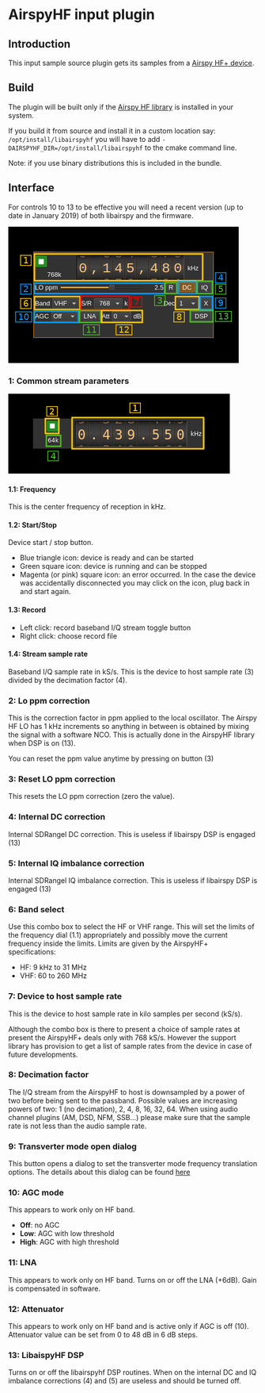 <h1>AirspyHF input plugin</h1>

<h2>Introduction</h2>

This input sample source plugin gets its samples from a [Airspy HF+ device](https://airspy.com/airspy-hf-plus/).

<h2>Build</h2>

The plugin will be built only if the [Airspy HF library](https://github.com/airspy/airspyhf) is installed in your system.

If you build it from source and install it in a custom location say: `/opt/install/libairspyhf` you will have to add `-DAIRSPYHF_DIR=/opt/install/libairspyhf` to the cmake command line.

Note: if you use binary distributions this is included in the bundle.

<h2>Interface</h2>

For controls 10 to 13 to be effective you will need a recent version (up to date in January 2019) of both libairspy and the firmware.

![AirspyHF input plugin GUI](../../../doc/img/AirspyHFInput_plugin.png)

<h3>1: Common stream parameters</h3>

![Remote source input stream GUI](../../../doc/img/RemoteInput_plugin_01.png)

<h4>1.1: Frequency</h4>

This is the center frequency of reception in kHz.

<h4>1.2: Start/Stop</h4>

Device start / stop button.

  - Blue triangle icon: device is ready and can be started
  - Green square icon: device is running and can be stopped
  - Magenta (or pink) square icon: an error occurred. In the case the device was accidentally disconnected you may click on the icon, plug back in and start again.

<h4>1.3: Record</h4>

  - Left click: record baseband I/Q stream toggle button
  - Right click: choose record file

<h4>1.4: Stream sample rate</h4>

Baseband I/Q sample rate in kS/s. This is the device to host sample rate (3) divided by the decimation factor (4).

<h3>2: Lo ppm correction</h3>

This is the correction factor in ppm applied to the local oscillator. The Airspy HF LO has 1 kHz increments so anything in between is obtained by mixing the signal with a software NCO. This is actually done in the AirspyHF library when DSP is on (13).

You can reset the ppm value anytime by pressing on button (3)

<h3>3: Reset LO ppm correction</h3>

This resets the LO ppm correction (zero the value).

<h3>4: Internal DC correction</h3>

Internal SDRangel DC correction. This is useless if libairspy DSP is engaged (13)

<h3>5: Internal IQ imbalance correction</h3>

Internal SDRangel IQ imbalance correction. This is useless if libairspy DSP is engaged (13)

<h3>6: Band select</h3>

Use this combo box to select the HF or VHF range. This will set the limits of the frequency dial (1.1) appropriately and possibly move the current frequency inside the limits. Limits are given by the AirspyHF+ specifications:

  - HF: 9 kHz to 31 MHz
  - VHF: 60 to 260 MHz

<h3>7: Device to host sample rate</h3>

This is the device to host sample rate in kilo samples per second (kS/s).

Although the combo box is there to present a choice of sample rates at present the AirspyHF+ deals only with 768 kS/s. However the support library has provision to get a list of sample rates from the device in case of future developments.

<h3>8: Decimation factor</h3>

The I/Q stream from the AirspyHF to host is downsampled by a power of two before being sent to the passband. Possible values are increasing powers of two: 1 (no decimation), 2, 4, 8, 16, 32, 64. When using audio channel plugins (AM, DSD, NFM, SSB...) please make sure that the sample rate is not less than the audio sample rate.

<h3>9: Transverter mode open dialog</h3>

This button opens a dialog to set the transverter mode frequency translation options. The details about this dialog can be found [here](../../../sdrgui/gui/transverterdialog.md)

<h3>10: AGC mode</h3>

This appears to work only on HF band.

  - **Off**: no AGC
  - **Low**: AGC with low threshold
  - **High**: AGC with high threshold

<h3>11: LNA</h3>

This appears to work only on HF band. Turns on or off the LNA (+6dB). Gain is compensated in software.

<h3>12: Attenuator</h3>

This appears to work only on HF band and is active only if AGC is off (10). Attenuator value can be set from 0 to 48 dB in 6 dB steps.

<h3>13: LibaispyHF DSP</h3>

Turns on or off the libairspyhf DSP routines. When on the internal DC and IQ imbalance corrections (4) and (5) are useless and should be turned off.
